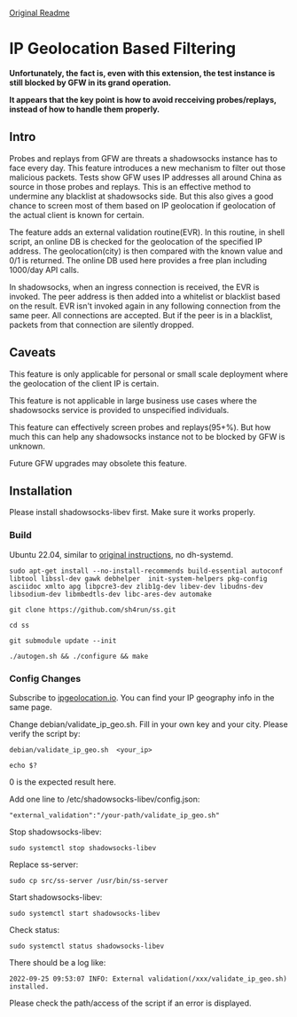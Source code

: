 [Original Readme](https://github.com/sh4run/ss/tree/d3e73c6ce652168963cb10c8284c89f2cf4df16e#readme)


# IP Geolocation Based Filtering

**Unfortunately, the fact is, even with this extension, the test instance is still blocked by GFW in its grand operation.**

**It appears that the key point is how to avoid recceiving probes/replays, instead of how to handle them properly.**

## Intro

Probes and replays from GFW are threats a shadowsocks instance has to face every day. This feature introduces a new mechanism to filter out those malicious packets. Tests show GFW uses IP addresses all around China as source in those probes and replays. This is an effective method to undermine any blacklist at shadowsocks side. But this also gives a good chance to screen most of them based on IP geolocation if geolocation of the actual client is known for certain. 

The feature adds an external validation routine(EVR). In this routine, in shell script, an online DB is checked for the geolocation of the specified IP address.  The geolocation(city) is then compared with the known value and 0/1 is returned.  The online DB used here provides a free plan including 1000/day API calls. 

In shadowsocks, when an ingress connection is received, the EVR is invoked. The peer address is then added into a whitelist or blacklist based on the result. EVR isn't invoked again in any following connection from the same peer.  All connections are accepted. But if the peer is in a blacklist, packets from that connection are silently dropped. 

## Caveats

This feature is only applicable for personal or small scale deployment where the geolocation of the client IP is certain.  

This feature is not applicable in large business use cases where the shadowsocks service is provided to unspecified individuals. 

This feature can effectively screen probes and replays(95+%). But how much this can help any shadowsocks instance not to be blocked by GFW is unknown. 

Future GFW upgrades may obsolete this feature. 

## Installation

Please install shadowsocks-libev first. Make sure it works properly. 

### Build

Ubuntu 22.04, similar to [original instructions](https://shadowsocks.org/guide/deploying.html#github-3), no dh-systemd.

    sudo apt-get install --no-install-recommends build-essential autoconf libtool libssl-dev gawk debhelper  init-system-helpers pkg-config asciidoc xmlto apg libpcre3-dev zlib1g-dev libev-dev libudns-dev libsodium-dev libmbedtls-dev libc-ares-dev automake

    git clone https://github.com/sh4run/ss.git

    cd ss

    git submodule update --init

    ./autogen.sh && ./configure && make

### Config Changes 

Subscribe to [ipgeolocation.io](https://ipgeolocation.io). You can find your IP geography info in the same page. 

Change debian/validate_ip_geo.sh. Fill in your own key and your city.  Please verify the script by:

    debian/validate_ip_geo.sh  <your_ip>

    echo $?
    
0 is the expected result here.

Add one line to /etc/shadowsocks-libev/config.json:

    "external_validation":"/your-path/validate_ip_geo.sh"

Stop shadowsocks-libev:

    sudo systemctl stop shadowsocks-libev

Replace ss-server:

    sudo cp src/ss-server /usr/bin/ss-server

Start shadowsocks-libev:

    sudo systemctl start shadowsocks-libev

Check status:

    sudo systemctl status shadowsocks-libev

There should be a log like:

    2022-09-25 09:53:07 INFO: External validation(/xxx/validate_ip_geo.sh) installed.

Please check the path/access of the script if an error is displayed. 

